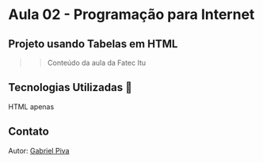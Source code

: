 # Aula 02 - Programação para Internet
## Projeto usando Tabelas em HTML
>>Conteúdo da aula da Fatec Itu

## Tecnologias Utilizadas 🤖
HTML apenas

## Contato
Autor: [Gabriel Piva](bielpiva45@hotmail.com)